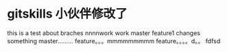 # gitskills  小伙伴修改了
this is a test about braches    nnnnwork work
master feature1 changes something
master……… feature。。。mmmmmmmmm
feature。。。。d。。
fdfsd
